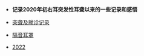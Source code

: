 - **记录2020年初右耳突发性耳聋以来的一些记录和感悟**

- [突聋及就诊记录](https://github.com/nightttt7/sudden-deafness/blob/master/%E7%AA%81%E8%81%8B%E5%8F%8A%E5%B0%B1%E8%AF%8A%E8%AE%B0%E5%BD%95.md)

- [隔音耳罩](https://github.com/nightttt7/sudden-deafness/blob/master/%E9%9A%94%E9%9F%B3%E8%80%B3%E7%BD%A9.md)

- [2022](https://github.com/nightttt7/sudden-deafness/blob/master/2022.md)
